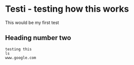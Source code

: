 # Testi - testing how this works

This would be my first test

## Heading number two

    
    testing this
    ls
    www.google.com
